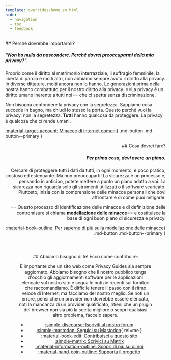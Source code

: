 ```yaml
---
template: overrides/home.en.html
hide:
  - navigation
  - toc
  - feedback
---
```


<!-- markdownlint-disable-next-line -->
<div style="max-width:50rem;margin:auto;" markdown>
<div style="max-width:38rem;" markdown>
## Perché dovrebbe importarmi?

##### “Non ho nulla da nascondere. Perché dovrei preoccuparmi della mia privacy?".

Proprio come il diritto al matrimonio interrazziale, il suffragio femminile, la libertà di parola e molti altri, non abbiamo sempre avuto il diritto alla privacy. In diverse dittature, molti ancora non lo hanno. Le generazioni prima della nostra hanno combattuto per il nostro diritto alla privacy. ==La privacy è un diritto umano inerente a tutti noi== che ci spetta senza discriminazione.

Non bisogna confondere la privacy con la segretezza. Sappiamo cosa succede in bagno, ma chiudi lo stesso la porta. Questo perché vuoi la privacy, non la segretezza. **Tutti** hanno qualcosa da proteggere. La privacy è qualcosa che ci rende umani.

[:material-target-account: Minacce di internet comuni](basics/common-threats.md){ .md-button .md-button--primary }
</div>

<div style="margin-left:auto;margin-right:0;text-align:right;max-width:38rem;" markdown>
## Cosa dovrei fare?

##### Per prima cosa, devi avere un piano.

Cercare di proteggere tutti i dati da tutti, in ogni momento, è poco pratico, costoso ed estenuante. Ma non preoccuparti! La sicurezza è un processo e, pensando in anticipo, potete mettere a punto un piano adatto a voi. La sicurezza non riguarda solo gli strumenti utilizzati o il software scaricato. Piuttosto, inizia con la comprensione delle minacce personali che dovi affrontare e di come puoi mitigarle.

== Questo processo di identificazione delle minacce e di definizione delle contromisure si chiama **modellazione delle minacce**== e costituisce la base di ogni buon piano di sicurezza e privacy.

[:material-book-outline: Per saperne di più sulla modellazione delle minacce](basics/threat-modeling.md){ .md-button .md-button--primary }
</div>
</div>

<div style="padding:3em;max-width:960px;margin:auto;text-align:center;" markdown>
## Abbiamo bisogno di te! Ecco come contribuire:

È importante che un sito web come Privacy Guides sia sempre aggiornato. Abbiamo bisogno che il nostro pubblico tenga d'occhio gli aggiornamenti software per le applicazioni elencate sul nostro sito e segua le notizie recenti sui fornitori che raccomandiamo. È difficile tenere il passo con il ritmo veloce di Internet, ma facciamo del nostro meglio. Se noti un errore, pensi che un provider non dovrebbe essere elencato, noti la mancanza di un provider qualificato, ritieni che un plugin del browser non sia più la scelta migliore o scopri qualsiasi altro problema, faccelo sapere.

<div class="grid cards" style="margin:auto;max-width:800px;text-align:center;" markdown>

- [:simple-discourse: Iscriviti al nostro forum](https://discuss.privacyguides.org/)
- [:simple-mastodon: Seguici su Mastodon](https://mastodon.neat.computer/@privacyguides){ rel=me }
- [:material-book-edit: Contribuisci a questo sito](https://github.com/privacyguides/privacyguides.org)
- [:simple-matrix: Scrivici su Matrix](https://matrix.to/#/#privacyguides:matrix.org)
- [:material-information-outline: Scopri di più su di noi](about/index.md)
- [:material-hand-coin-outline: Supporta il progetto](about/donate.md)

</div>
</div>

